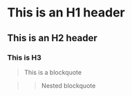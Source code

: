 This is an H1 header
====================

This is an H2 header
--------------------

### This is H3

> This is a blockquote

>> Nested blockquote